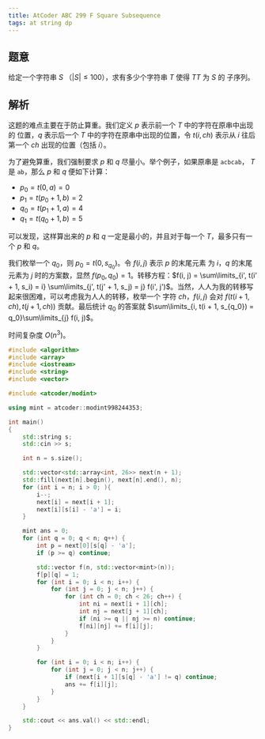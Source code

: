 ```yaml
---
title: AtCoder ABC 299 F Square Subsequence
tags: at string dp
---
```


## 题意

给定一个字符串 $S$ （$|S| \leq 100$），求有多少个字符串 $T$ 使得 $TT$ 为 $S$ 的
子序列。

## 解析

这题的难点主要在于防止算重。我们定义 $p$ 表示前一个 $T$ 中的字符在原串中出现的
位置，$q$ 表示后一个 $T$ 中的字符在原串中出现的位置，令 $t(i, ch)$ 表示从 $i$
往后第一个 $ch$ 出现的位置（包括 $i$）。

为了避免算重，我们强制要求 $p$ 和 $q$ 尽量小。举个例子，如果原串是 `acbcab`，
$T$ 是 `ab`，那么 $p$ 和 $q$ 便如下计算：

- $p_0 = t(0, a) = 0$
- $p_1 = t(p_0 + 1, b) = 2$
- $q_0 = t(p_1 + 1, a) = 4$
- $q_1 = t(q_0 + 1, b) = 5$

可以发现，这样算出来的 $p$ 和 $q$ 一定是最小的，并且对于每一个 $T$，最多只有一
个 $p$ 和 $q$。

我们枚举一个 $q_0$，则 $p_0 = t(0, s_{q_0})$。令 $f(i, j)$ 表示 $p$ 的末尾元素
为 $i$，$q$ 的末尾元素为 $j$ 时的方案数，显然 $f(p_0, q_0) = 1$。转移方程：$f(i,
j) = \sum\limits_{i', t(i' + 1, s_i) = i} \sum\limits_{j', t(j' + 1, s_j) = j}
f(i', j')$。当然，人人为我的转移写起来很困难，可以考虑我为人人的转移，枚举一个
字符 $ch$，$f(i, j)$ 会对 $f(t(i + 1, ch), t(j + 1, ch))$ 贡献。最后统计 $q_0$
的答案就 $\sum\limits_{i, t(i + 1, s_{q_0}) = q_0}\sum\limits_{j} f(i, j)$。

时间复杂度 $O(n^3)$。

```cpp
#include <algorithm>
#include <array>
#include <iostream>
#include <string>
#include <vector>

#include <atcoder/modint>

using mint = atcoder::modint998244353;

int main()
{
	std::string s;
	std::cin >> s;

	int n = s.size();

	std::vector<std::array<int, 26>> next(n + 1);
	std::fill(next[n].begin(), next[n].end(), n);
	for (int i = n; i > 0; ){
		i--;
		next[i] = next[i + 1];
		next[i][s[i] - 'a'] = i;
	}

	mint ans = 0;
	for (int q = 0; q < n; q++) {
		int p = next[0][s[q] - 'a'];
		if (p >= q) continue;

		std::vector f(n, std::vector<mint>(n));
		f[p][q] = 1;
		for (int i = 0; i < n; i++) {
			for (int j = 0; j < n; j++) {
				for (int ch = 0; ch < 26; ch++) {
					int ni = next[i + 1][ch];
					int nj = next[j + 1][ch];
					if (ni >= q || nj >= n) continue;
					f[ni][nj] += f[i][j];
				}
			}
		}

		for (int i = 0; i < n; i++) {
			for (int j = 0; j < n; j++) {
				if (next[i + 1][s[q] - 'a'] != q) continue;
				ans += f[i][j];
			}
		}
	}

	std::cout << ans.val() << std::endl;
}

```
